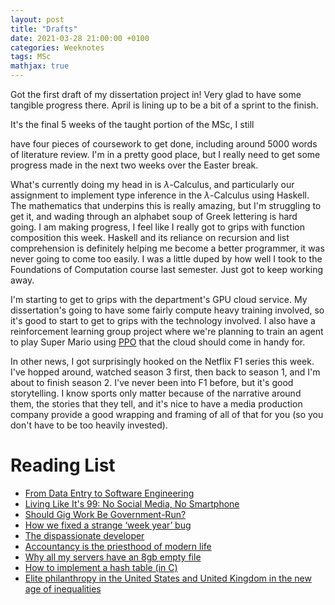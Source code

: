 ```yaml
---
layout: post
title: "Drafts"
date: 2021-03-28 21:00:00 +0100
categories: Weeknotes
tags: MSc
mathjax: true
---
```


Got the first draft of my dissertation project in! Very glad to have some
tangible progress there. April is lining up to be a bit of a sprint to the
finish.
<!--more--> It's the final 5 weeks of the taught portion of the MSc, I still
have four pieces of coursework to get done, including around 5000 words of
literature review. I'm in a pretty good place, but I really need to get some
progress made in the next two weeks over the Easter break.

What's currently doing my head in is $\lambda$-Calculus, and particularly our
assignment to implement type inference in the $\lambda$-Calculus using Haskell.
The mathematics that underpins this is really amazing, but I'm struggling to
get it, and wading through an alphabet soup of Greek lettering is hard going.
I am making progress, I feel like I really got to grips with function
composition this week. Haskell and its reliance on recursion and list
comprehension is definitely helping me become a better programmer, it was
never going to come too easily. I was a little duped by how well I took to
the Foundations of Computation course last semester. Just got to keep working
away.

I'm starting to get to grips with the department's GPU cloud service.
My dissertation's going to have some fairly compute heavy training involved,
so it's good to start to get to grips with the technology involved. I also
have a reinforcement learning group project where we're planning to train
an agent to play Super Mario using [PPO](https://openai.com/blog/openai-baselines-ppo/)
that the cloud should come in handy for.

In other news, I got surprisingly hooked on the Netflix F1 series this week.
I've hopped around, watched season 3 first, then back to season 1, and I'm
about to finish season 2. I've never been into F1 before, but it's good
storytelling. I know sports only matter because of the narrative around them,
the stories that they tell, and it's nice to have a media production company
provide a good wrapping and framing of all of that for you (so you don't have
to be too heavily invested).

# Reading List
- [From Data Entry to Software Engineering](https://flexport.engineering/from-data-entry-to-software-engineering-c7a57a90fa63)
- [Living Like It's 99: No Social Media, No Smartphone](https://www.alvarez.io/posts/living-like-its99/)
- [Should Gig Work Be Government-Run?](https://www.newyorker.com/tech/annals-of-technology/should-gig-work-be-government-run)
- [How we fixed a strange ‘week year’ bug](https://technology.blog.gov.uk/2021/03/24/how-we-fixed-a-strange-week-year-bug/)
- [The dispassionate developer](https://blog.ploeh.dk/2021/03/22/the-dispassionate-developer/)
- [Accountancy is the priesthood of modern life](https://blind-spots.org/2020/11/09/accountancy-is-the-priesthood-of-modern-life/)
- [Why all my servers have an 8gb empty file](https://brianschrader.com/archive/why-all-my-servers-have-an-8gb-empty-file/)
- [How to implement a hash table (in C)](https://benhoyt.com/writings/hash-table-in-c/)
- [Elite philanthropy in the United States and United Kingdom in the new age of inequalities](https://onlinelibrary.wiley.com/doi/full/10.1111/ijmr.12247?campaign=wolearlyview)
